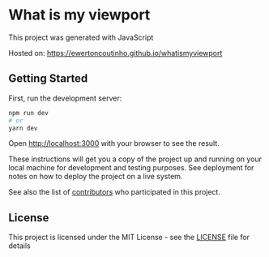 # What is my viewport

This project was generated with JavaScript

Hosted on: https://ewertoncoutinho.github.io/whatismyviewport

## Getting Started

First, run the development server:

```bash
npm run dev
# or
yarn dev
```

Open [http://localhost:3000](http://localhost:3000) with your browser to see the result.

These instructions will get you a copy of the project up and running on your local machine for development and testing purposes. See deployment for notes on how to deploy the project on a live system.

See also the list of [contributors](https://github.com/ewertoncoutinho/whatismyviewport/graphs/contributors) who participated in this project.

## License

This project is licensed under the MIT License - see the [LICENSE](LICENSE) file for details
